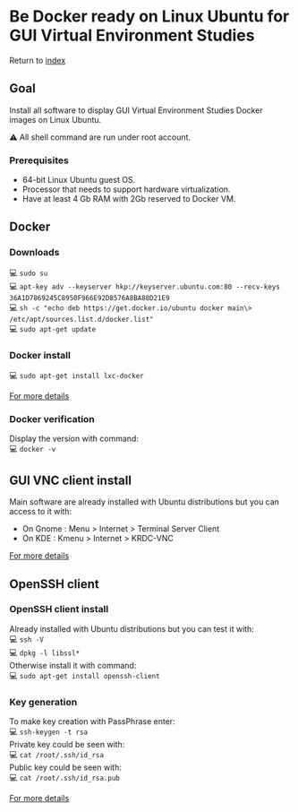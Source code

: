 # Be Docker ready on Linux Ubuntu for GUI Virtual Environment Studies

Return to [index](https://github.com/marchandd/docker_index "Index")

## Goal

Install all software to display GUI Virtual Environment Studies Docker images on Linux Ubuntu.

:warning: All shell command are run under root account.

### Prerequisites

- 64-bit Linux Ubuntu guest OS.
- Processor that needs to support hardware virtualization.
- Have at least 4 Gb RAM with 2Gb reserved to Docker VM.

## Docker

### Downloads

:computer: `sudo su`  
:computer: `apt-key adv --keyserver hkp://keyserver.ubuntu.com:80 --recv-keys 36A1D7869245C8950F966E92D8576A8BA88D21E9`  
:computer: `sh -c "echo deb https://get.docker.io/ubuntu docker main\> /etc/apt/sources.list.d/docker.list"`  
:computer: `sudo apt-get update`  

### Docker install

:computer: `sudo apt-get install lxc-docker`  

[For more details](https://docs.docker.com/installation/ubuntulinux/ "Installation")

### Docker verification

Display the version with command:  
:computer: `docker -v`  

## GUI VNC client install

Main software are already installed with Ubuntu distributions but you can access to it with:  
- On Gnome : Menu > Internet >  Terminal Server Client
- On KDE : Kmenu > Internet > KRDC-VNC

[For more details](https://help.ubuntu.com/community/VNC/Clients/ "VNC")

## OpenSSH client

### OpenSSH client install

Already installed with Ubuntu distributions but you can test it with:  
:computer: `ssh -V`  
:computer: `dpkg -l libssl*`  
Otherwise install it with command:  
:computer: `sudo apt-get install openssh-client`  

### Key generation

To make key creation with PassPhrase enter:  
:computer: `ssh-keygen -t rsa`  
Private key could be seen with:  
:computer: `cat /root/.ssh/id_rsa`  
Public key could be seen with:  
:computer: `cat /root/.ssh/id_rsa.pub`  

[For more details](https://help.ubuntu.com/community/SSH/ "SSH")
